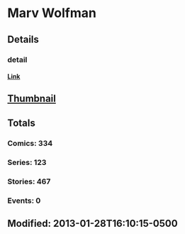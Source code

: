 # Marv  Wolfman 
## Details
### detail
#### [Link](http://marvel.com/comics/creators/271/marv_wolfman?utm_campaign=apiRef&utm_source=225578a89fc76f3d20fbffda5d17a88d)
## [Thumbnail](http://i.annihil.us/u/prod/marvel/i/mg/6/60/4bc481661cf09.jpg)
## Totals
### Comics: 334
### Series: 123
### Stories: 467
### Events: 0
## Modified: 2013-01-28T16:10:15-0500